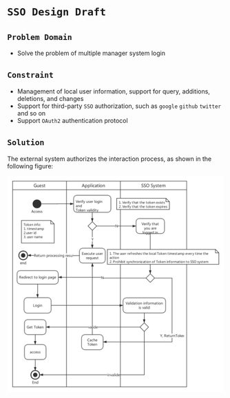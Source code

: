 # 											`SSO Design Draft`

## `Problem Domain`

- Solve the problem of multiple manager system login

## `Constraint`

- Management of local user information, support for query, additions, deletions, and changes
- Support for third-party `SSO` authorization, such as `google`  `github` `twitter` and so on
- Support `OAuth2` authentication protocol



## `Solution`

The external system authorizes the interaction process, as shown in the following figure:

![](./img/SSO-Flow-Chart.png)